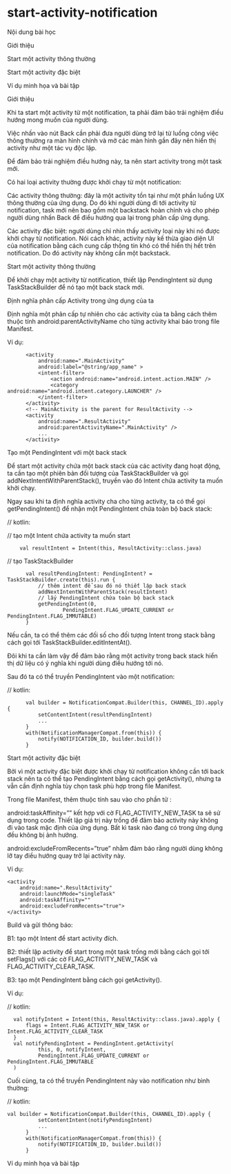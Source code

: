 # start-activity-notification

Nội dung bài học

Giới thiệu

Start một activity thông thường

Start một activity đặc biệt

Ví dụ minh họa và bài tập



Giới thiệu

Khi ta start một activity từ một notification, ta phải đảm bảo trải nghiệm điều hướng mong muốn của người dùng.

Việc nhấn vào nút Back cần phải đưa người dùng trở lại từ luồng công việc thông thường ra màn hình chính và mở các màn hình gần đây nên hiển thị activity như một tác vụ độc lập.

Để đảm bảo trải nghiệm điều hướng này, ta nên start activity trong một task mới.

Có hai loại activity thường được khởi chạy từ một notification:

Các activity thông thường: đây là một activity tồn tại như một phần luồng UX thông thường của ứng dụng. Do đó khi người dùng đi tới activity từ notification, task mới nên bao gồm một backstack hoàn chỉnh và cho phép người dùng nhấn Back để điều hướng qua lại trong phân cấp ứng dụng.

Các activity đặc biệt: người dùng chỉ nhìn thấy activity loại này khi nó được khởi chạy từ notification. Nói cách khác, activity này kế thừa giao diện UI của notification bằng cách cung cấp thông tin khó có thể hiển thị hết trên notification. Do đó activity này không cần một backstack.

Start một activity thông thường

Để khởi chạy một activity từ notification, thiết lập PendingIntent sử dụng TaskStackBuilder để nó tạo một back stack mới.

Định nghĩa phân cấp Activity trong ứng dụng của ta

Định nghĩa một phân cấp tự nhiên cho các activity của ta bằng cách thêm thuộc tính android:parentActivityName cho từng activity khai báo trong file Manifest.

Ví dụ:

		  <activity
		      android:name=".MainActivity"
		      android:label="@string/app_name" >
		      <intent-filter>
		          <action android:name="android.intent.action.MAIN" />
		          <category android:name="android.intent.category.LAUNCHER" />
		      </intent-filter>
		  </activity>
		  <!-- MainActivity is the parent for ResultActivity -->
		  <activity
		      android:name=".ResultActivity"
		      android:parentActivityName=".MainActivity" />
		      ...
		  </activity>
  
Tạo một PendingIntent với một back stack

Để start một activity chứa một back stack của các activity đang hoạt động, ta cần tạo một phiên bản đối tượng của TaskStackBuilder và gọi addNextIntentWithParentStack(), truyền vào đó Intent chứa activity ta muốn khởi chạy.

Ngay sau khi ta định nghĩa activity cha cho từng activity, ta có thể gọi getPendingIntent() để nhận một PendingIntent chứa toàn bộ back stack:

// kotlin:

// tạo một Intent chứa activity ta muốn start

  		val resultIntent = Intent(this, ResultActivity::class.java)
  
// tạo TaskStackBuilder

		  val resultPendingIntent: PendingIntent? = TaskStackBuilder.create(this).run {
		      // thêm intent để sau đó nó thiết lập back stack
		      addNextIntentWithParentStack(resultIntent)
		      // lấy PendingIntent chứa toàn bộ back stack
		      getPendingIntent(0,
		              PendingIntent.FLAG_UPDATE_CURRENT or PendingIntent.FLAG_IMMUTABLE)
		  }
		  
Nếu cần, ta có thể thêm các đối số cho đối tượng Intent trong stack bằng cách gọi tới TaskStackBuilder.editIntentAt().

Đôi khi ta cần làm vậy để đảm bảo rằng một activity trong back stack hiển thị dữ liệu có ý nghĩa khi người dùng điều hướng tới nó.

Sau đó ta có thể truyền PendingIntent vào một notification:

// kotlin:

		  val builder = NotificationCompat.Builder(this, CHANNEL_ID).apply {
		      setContentIntent(resultPendingIntent)
		      ...
		  }
		  with(NotificationManagerCompat.from(this)) {
		      notify(NOTIFICATION_ID, builder.build())
		  }
  
Start một activity đặc biệt

Bởi vì một activity đặc biệt được khởi chạy từ notification không cần tới back stack nên ta có thể tạo PendingIntent bằng cách gọi getActivity(), nhưng ta vẫn cần định nghĩa tùy chọn task phù hợp trong file Manifest.

Trong file Manifest, thêm thuộc tính sau vào cho phần tử <activity>:

android:taskAffinity=”” kết hợp với cờ FLAG_ACTIVITY_NEW_TASK ta sẽ sử dụng trong code. Thiết lập giá trị này trống để đảm bảo activity này không đi vào task mặc định của ứng dụng. Bất kì task nào đang có trong ứng dụng đều không bị ảnh hưởng.

android:excludeFromRecents=”true” nhằm đảm bảo rằng người dùng không lỡ tay điều hướng quay trở lại activity này.

Ví dụ:

    <activity
        android:name=".ResultActivity"
        android:launchMode="singleTask"
        android:taskAffinity=""
        android:excludeFromRecents="true">
    </activity>
  
Build và gửi thông báo:

B1: tạo một Intent để start activity đích.

B2: thiết lập activity để start trong một task trống mới bằng cách gọi tới setFlags() với các cờ FLAG_ACTIVITY_NEW_TASK và FLAG_ACTIVITY_CLEAR_TASK.

B3: tạo một PendingIntent bằng cách gọi getActivity().

Ví dụ:

// kotlin:

      val notifyIntent = Intent(this, ResultActivity::class.java).apply {
          flags = Intent.FLAG_ACTIVITY_NEW_TASK or Intent.FLAG_ACTIVITY_CLEAR_TASK
      }
      val notifyPendingIntent = PendingIntent.getActivity(
              this, 0, notifyIntent,
              PendingIntent.FLAG_UPDATE_CURRENT or PendingIntent.FLAG_IMMUTABLE
      )
Cuối cùng, ta có thể truyền PendingIntent này vào notification như bình thường:

// kotlin:

  	val builder = NotificationCompat.Builder(this, CHANNEL_ID).apply {
		      setContentIntent(notifyPendingIntent)
		      ...
		  }
		  with(NotificationManagerCompat.from(this)) {
		      notify(NOTIFICATION_ID, builder.build())
		  }
Ví dụ minh họa và bài tập


